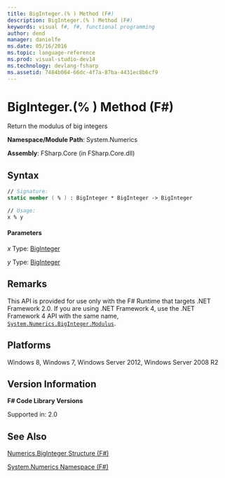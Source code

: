```yaml
---
title: BigInteger.(% ) Method (F#)
description: BigInteger.(% ) Method (F#)
keywords: visual f#, f#, functional programming
author: dend
manager: danielfe
ms.date: 05/16/2016
ms.topic: language-reference
ms.prod: visual-studio-dev14
ms.technology: devlang-fsharp
ms.assetid: 7484b064-66dc-4f7a-87ba-4431ec8b6cf9 
---
```


# BigInteger.(% ) Method (F#)

Return the modulus of big integers

**Namespace/Module Path**: System.Numerics

**Assembly**: FSharp.Core (in FSharp.Core.dll)


## Syntax

```fsharp
// Signature:
static member ( % ) : BigInteger * BigInteger -> BigInteger

// Usage:
x % y
```

#### Parameters
*x*
Type: [BigInteger](https://msdn.microsoft.com/library/e96b4062-9459-48b2-b558-2138255adefe)


*y*
Type: [BigInteger](https://msdn.microsoft.com/library/e96b4062-9459-48b2-b558-2138255adefe)

## Remarks
This API is provided for use only with the F# Runtime that targets .NET Framework 2.0. If you are using .NET Framework 4, use the .NET Framework 4 API with the same name, [`System.Numerics.BigInteger.Modulus`](https://msdn.microsoft.com/library/system.numerics.biginteger.op_modulus.aspx).

## Platforms
Windows 8, Windows 7, Windows Server 2012, Windows Server 2008 R2

## Version Information
**F# Code Library Versions**

Supported in: 2.0

## See Also
[Numerics.BigInteger Structure &#40;F&#35;&#41;](Numerics.BigInteger-Structure-%5BFSharp%5D.md)

[System.Numerics Namespace &#40;F&#35;&#41;](System.Numerics-Namespace-%5BFSharp%5D.md)